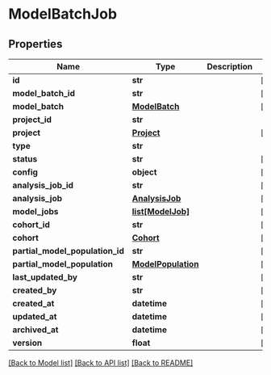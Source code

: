 # ModelBatchJob

## Properties
Name | Type | Description | Notes
------------ | ------------- | ------------- | -------------
**id** | **str** |  | [optional] 
**model_batch_id** | **str** |  | [optional] 
**model_batch** | [**ModelBatch**](ModelBatch.md) |  | [optional] 
**project_id** | **str** |  | 
**project** | [**Project**](Project.md) |  | [optional] 
**type** | **str** |  | 
**status** | **str** |  | [optional] 
**config** | **object** |  | [optional] 
**analysis_job_id** | **str** |  | [optional] 
**analysis_job** | [**AnalysisJob**](AnalysisJob.md) |  | [optional] 
**model_jobs** | [**list[ModelJob]**](ModelJob.md) |  | [optional] 
**cohort_id** | **str** |  | [optional] 
**cohort** | [**Cohort**](Cohort.md) |  | [optional] 
**partial_model_population_id** | **str** |  | [optional] 
**partial_model_population** | [**ModelPopulation**](ModelPopulation.md) |  | [optional] 
**last_updated_by** | **str** |  | [optional] 
**created_by** | **str** |  | [optional] 
**created_at** | **datetime** |  | [optional] 
**updated_at** | **datetime** |  | [optional] 
**archived_at** | **datetime** |  | [optional] 
**version** | **float** |  | [optional] 

[[Back to Model list]](../README.md#documentation-for-models) [[Back to API list]](../README.md#documentation-for-api-endpoints) [[Back to README]](../README.md)

